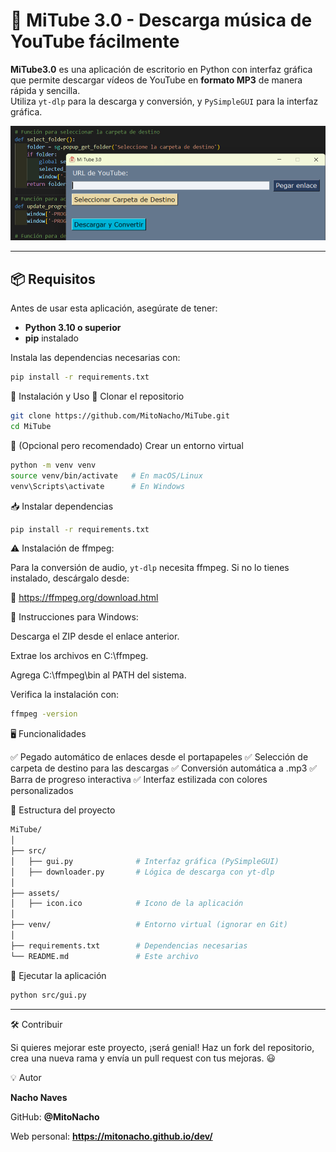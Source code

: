 # 🎵 MiTube 3.0 - Descarga música de YouTube fácilmente

**MiTube3.0** es una aplicación de escritorio en Python con interfaz gráfica que permite descargar vídeos de YouTube en **formato MP3** de manera rápida y sencilla.  
Utiliza `yt-dlp` para la descarga y conversión, y `PySimpleGUI` para la interfaz gráfica.

![Interfaz de MiTubeIII](assets/interfaz.png)

---

## 📦 Requisitos

Antes de usar esta aplicación, asegúrate de tener:

- **Python 3.10 o superior**
- **pip** instalado

Instala las dependencias necesarias con:

```bash
pip install -r requirements.txt
```

🚀 Instalación y Uso
🔽 Clonar el repositorio

```bash
git clone https://github.com/MitoNacho/MiTube.git
cd MiTube

```

📁 (Opcional pero recomendado) Crear un entorno virtual

```bash
python -m venv venv
source venv/bin/activate   # En macOS/Linux
venv\Scripts\activate      # En Windows
```

📥 Instalar dependencias

```bash
pip install -r requirements.txt
```

⚠️ Instalación de ffmpeg:

Para la conversión de audio, `yt-dlp` necesita ffmpeg. Si no lo tienes instalado, descárgalo desde:

🔗 https://ffmpeg.org/download.html

📌 Instrucciones para Windows:

Descarga el ZIP desde el enlace anterior.

Extrae los archivos en C:\ffmpeg.

Agrega C:\ffmpeg\bin al PATH del sistema.

Verifica la instalación con:

```bash
ffmpeg -version
```

🖥️ Funcionalidades


✅ Pegado automático de enlaces desde el portapapeles
✅ Selección de carpeta de destino para las descargas
✅ Conversión automática a .mp3
✅ Barra de progreso interactiva
✅ Interfaz estilizada con colores personalizados


📂 Estructura del proyecto

```bash
MiTube/
│
├── src/
│   ├── gui.py              # Interfaz gráfica (PySimpleGUI)
│   ├── downloader.py       # Lógica de descarga con yt-dlp
│
├── assets/
│   ├── icon.ico            # Icono de la aplicación
│
├── venv/                   # Entorno virtual (ignorar en Git)
│
├── requirements.txt        # Dependencias necesarias
└── README.md               # Este archivo

```

🎵 Ejecutar la aplicación

```bash
python src/gui.py

```

---


🛠️ Contribuir

Si quieres mejorar este proyecto, ¡será genial!
Haz un fork del repositorio, crea una nueva rama y envía un pull request con tus mejoras. 😃

💡 Autor  

**Nacho Naves**

GitHub: **@MitoNacho**

Web personal: **https://mitonacho.github.io/dev/**

